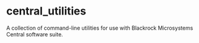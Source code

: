 # central_utilities
A collection of command-line utilities for use with Blackrock Microsystems Central software suite.
